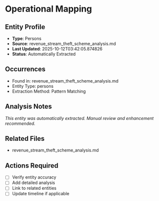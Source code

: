 # Operational Mapping

## Entity Profile
- **Type**: Persons
- **Source**: revenue_stream_theft_scheme_analysis.md
- **Last Updated**: 2025-10-12T03:42:05.874826
- **Status**: Automatically Extracted

## Occurrences
- Found in: revenue_stream_theft_scheme_analysis.md
- Entity Type: persons
- Extraction Method: Pattern Matching

## Analysis Notes
*This entity was automatically extracted. Manual review and enhancement recommended.*

## Related Files
- revenue_stream_theft_scheme_analysis.md

## Actions Required
- [ ] Verify entity accuracy
- [ ] Add detailed analysis
- [ ] Link to related entities
- [ ] Update timeline if applicable

